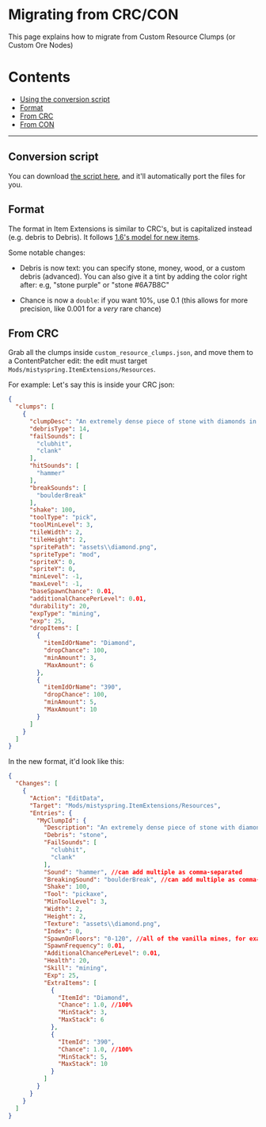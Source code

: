 # Migrating from CRC/CON

This page explains how to migrate from Custom Resource Clumps (or Custom Ore Nodes)

# Contents

* [Using the conversion script](#Conversion-script)
* [Format](#format)
* [From CRC](#description)
* [From CON](#from-con)

--------------------

## Conversion script

You can download [the script here](), and it'll  automatically port the files for you.

## Format

The format in Item Extensions is similar to CRC's, but is capitalized instead (e.g. debris to Debris). It follows [1.6's model for new items]().

Some notable changes:
- Debris is now text: you can specify stone, money, wood, or a custom debris (advanced). You can also give it a tint by adding the color right after: e.g, "stone purple" or "stone #6A7B8C"

- Chance is now a `double`: if you want 10%, use 0.1 (this allows for more precision, like 0.001 for a *very* rare chance)

## From CRC

Grab all the clumps inside `custom_resource_clumps.json`, and move them to a ContentPatcher edit: the edit must target `Mods/mistyspring.ItemExtensions/Resources`.

For example:
Let's say this is inside your CRC json:
```json
{
  "clumps": [
    {
      "clumpDesc": "An extremely dense piece of stone with diamonds in it.",
      "debrisType": 14,
      "failSounds": [
        "clubhit",
        "clank"
      ],
      "hitSounds": [
        "hammer"
      ],
      "breakSounds": [
        "boulderBreak"
      ],
      "shake": 100,
      "toolType": "pick",
      "toolMinLevel": 3,
      "tileWidth": 2,
      "tileHeight": 2,
      "spritePath": "assets\\diamond.png",
      "spriteType": "mod",
      "spriteX": 0,
      "spriteY": 0,
      "minLevel": -1,
      "maxLevel": -1,
      "baseSpawnChance": 0.01,
      "additionalChancePerLevel": 0.01,
      "durability": 20,
      "expType": "mining",
      "exp": 25,
      "dropItems": [
        {
          "itemIdOrName": "Diamond",
          "dropChance": 100,
          "minAmount": 3,
          "MaxAmount": 6
        },
        {
          "itemIdOrName": "390",
          "dropChance": 100,
          "minAmount": 5,
          "MaxAmount": 10
        }
      ]
    }
  ]
}
```

In the new format, it'd look like this:

```json
{
  "Changes": [
    {
      "Action": "EditData",
      "Target": "Mods/mistyspring.ItemExtensions/Resources",
      "Entries": {
        "MyClumpId": {
          "Description": "An extremely dense piece of stone with diamonds in it.",
          "Debris": "stone",
          "FailSounds": [
            "clubhit",
            "clank"
          ],
          "Sound": "hammer", //can add multiple as comma-separated
          "BreakingSound": "boulderBreak", //can add multiple as comma-separated
          "Shake": 100,
          "Tool": "pickaxe",
          "MinToolLevel": 3,
          "Width": 2,
          "Height": 2,
          "Texture": "assets\\diamond.png",
          "Index": 0,
          "SpawnOnFloors": "0-120", //all of the vanilla mines, for example. Treasure floors will be ignored
          "SpawnFrequency": 0.01,
          "AdditionalChancePerLevel": 0.01,
          "Health": 20,
          "Skill": "mining",
          "Exp": 25,
          "ExtraItems": [
            {
              "ItemId": "Diamond",
              "Chance": 1.0, //100%
              "MinStack": 3,
              "MaxStack": 6
            },
            {
              "ItemId": "390",
              "Chance": 1.0, //100%
              "MinStack": 5,
              "MaxStack": 10
            }
          ]
        }
      }
    }
  ]
}
```